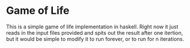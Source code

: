 Game of Life
=============

This is a simple game of life implementation in haskell. Right now it just reads in the input files provided and spits out the result after one itertion, but it would be simple to modify it to run forever, or to run for n iterations.
